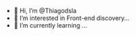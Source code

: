- 👋 Hi, I’m @Thiagodsla
- 👀 I’m interested in Front-end discovery...
- 🌱 I’m currently learning ...

<!---
Thiagodsla/Thiagodsla is a ✨ special ✨ repository because its `README.md` (this file) appears on your GitHub profile.
You can click the Preview link to take a look at your changes.
--->
